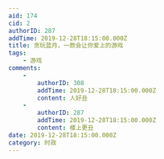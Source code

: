 ```yaml
---
aid: 174
cid: 2
authorID: 287
addTime: 2019-12-28T18:15:00.000Z
title: 贪玩蓝月，一款会让你爱上的游戏
tags:
    - 游戏
comments:
    -
        authorID: 308
        addTime: 2019-12-28T18:15:00.000Z
        content: 人好丑
    -
        authorID: 287
        addTime: 2019-12-28T18:15:00.000Z
        content: 楼上更丑
date: 2019-12-28T18:15:00.000Z
category: 时政
---
```



